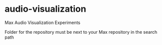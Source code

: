 # audio-visualization
Max Audio Visualization Experiments

Folder for the repository must be next to your Max repository in the search path

